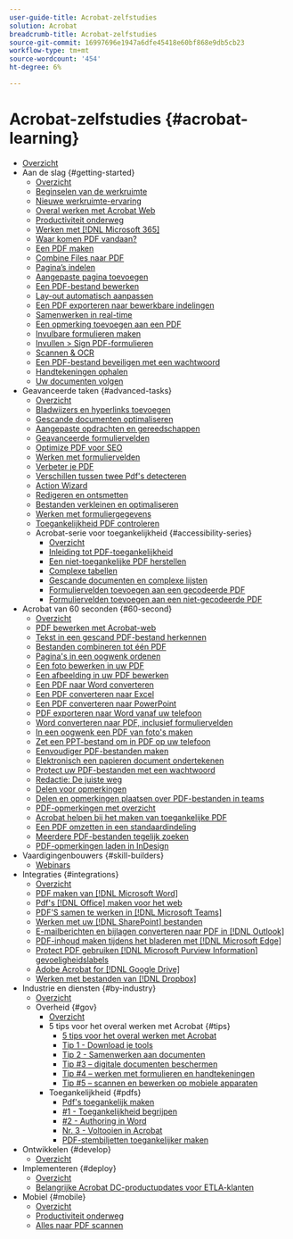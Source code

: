 ```yaml
---
user-guide-title: Acrobat-zelfstudies
solution: Acrobat
breadcrumb-title: Acrobat-zelfstudies
source-git-commit: 16997696e1947a6dfe45418e60bf868e9db5cb23
workflow-type: tm+mt
source-wordcount: '454'
ht-degree: 6%

---
```



# Acrobat-zelfstudies {#acrobat-learning}

+ [Overzicht](overview.md)
+ Aan de slag {#getting-started}
   + [Overzicht](getting-started/getting-started-overview.md)
   + [Beginselen van de werkruimte](getting-started/get-to-know-the-acrobat-dc-interface.md)
   + [Nieuwe werkruimte-ervaring](getting-started/new-workspace.md)
   + [Overal werken met Acrobat Web](getting-started/acrobatweb.md)
   + [Productiviteit onderweg](getting-started/productivity.md)
   + [Werken met [!DNL Microsoft 365]](https://experienceleague.adobe.com/docs/document-cloud-learn/acrobat-learning/integrations/integrate-overview.html#microsoft)
   + [Waar komen PDF vandaan?](getting-started/where-do-pdfs-come-from.md)
   + [Een PDF maken](getting-started/create-pdf.md)
   + [Combine Files naar PDF](getting-started/combine-to-pdf.md)
   + [Pagina’s indelen](getting-started/organize.md)
   + [Aangepaste pagina toevoegen](getting-started/add-custom-page.md)
   + [Een PDF-bestand bewerken](getting-started/edit-pdf.md)
   + [Lay-out automatisch aanpassen](getting-started/auto-adjust-layout.md)
   + [Een PDF exporteren naar bewerkbare indelingen](getting-started/export-pdf.md)
   + [Samenwerken in real-time](getting-started/collaborate.md)
   + [Een opmerking toevoegen aan een PDF](getting-started/comment-on-pdf-files.md)
   + [Invulbare formulieren maken](getting-started/create-fillable-forms.md)
   + [Invullen > Sign PDF-formulieren](getting-started/fill-and-sign.md)
   + [Scannen &amp; OCR](getting-started/scan-and-ocr.md)
   + [Een PDF-bestand beveiligen met een wachtwoord](getting-started/password-protect.md)
   + [Handtekeningen ophalen](getting-started/signatures.md)
   + [Uw documenten volgen](getting-started/track.md)
+ Geavanceerde taken {#advanced-tasks}
   + [Overzicht](advanced-tasks/advanced-tasks-overview.md)
   + [Bladwijzers en hyperlinks toevoegen](advanced-tasks/bookmarks.md)
   + [Gescande documenten optimaliseren](advanced-tasks/optimizescan.md)
   + [Aangepaste opdrachten en gereedschappen](advanced-tasks/custom.md)
   + [Geavanceerde formuliervelden](advanced-tasks/advancedforms.md)
   + [Optimize PDF voor SEO](advanced-tasks/optimizeseo.md)
   + [Werken met formuliervelden](advanced-tasks/workforms.md)
   + [Verbeter je PDF](advanced-tasks/enhance.md)
   + [Verschillen tussen twee Pdf&#39;s detecteren](advanced-tasks/compare.md)
   + [Action Wizard](advanced-tasks/action.md)
   + [Redigeren en ontsmetten](advanced-tasks/redact.md)
   + [Bestanden verkleinen en optimaliseren](advanced-tasks/reduce.md)
   + [Werken met formuliergegevens](advanced-tasks/formdata.md)
   + [Toegankelijkheid PDF controleren](advanced-tasks/accessibility.md)
   + Acrobat-serie voor toegankelijkheid {#accessibility-series}
      + [Overzicht](advanced-tasks/accessibility-series.md)
      + [Inleiding tot PDF-toegankelijkheid](advanced-tasks/accessibilitysession1.md)
      + [Een niet-toegankelijke PDF herstellen](advanced-tasks/accessibilitysession2.md)
      + [Complexe tabellen](advanced-tasks/accessibilitysession3.md)
      + [Gescande documenten en complexe lijsten](advanced-tasks/accessibilitysession4.md)
      + [Formuliervelden toevoegen aan een gecodeerde PDF](advanced-tasks/accessibilitysession5.md)
      + [Formuliervelden toevoegen aan een niet-gecodeerde PDF](advanced-tasks/accessibilitysession6.md)
+ Acrobat van 60 seconden {#60-second}
   + [Overzicht](60-second/60-second-overview.md)
   + [PDF bewerken met Acrobat-web](60-second/edit.md)
   + [Tekst in een gescand PDF-bestand herkennen](60-second/textrecognition.md)
   + [Bestanden combineren tot één PDF](60-second/combine-to-one-pdf.md)
   + [Pagina&#39;s in een oogwenk ordenen](60-second/organize.md)
   + [Een foto bewerken in uw PDF](60-second/editphoto.md)
   + [Een afbeelding in uw PDF bewerken](60-second/editgraphic.md)
   + [Een PDF naar Word converteren](60-second/convert-pdf-word.md)
   + [Een PDF converteren naar Excel](60-second/convert-pdf-excel.md)
   + [Een PDF converteren naar PowerPoint](60-second/convert-pdf-powerpoint.md)
   + [PDF exporteren naar Word vanaf uw telefoon](60-second/exportwordphone.md)
   + [Word converteren naar PDF, inclusief formuliervelden](60-second/wordform.md)
   + [In een oogwenk een PDF van foto&#39;s maken](60-second/photo.md)
   + [Zet een PPT-bestand om in PDF op uw telefoon](60-second/phone.md)
   + [Eenvoudiger PDF-bestanden maken](60-second/optimize.md)
   + [Elektronisch een papieren document ondertekenen](60-second/sign.md)
   + [Protect uw PDF-bestanden met een wachtwoord](60-second/protect.md)
   + [Redactie: De juiste weg](60-second/redaction.md)
   + [Delen voor opmerkingen](60-second/share-comment.md)
   + [Delen en opmerkingen plaatsen over PDF-bestanden in teams](60-second/share-comment-teams.md)
   + [PDF-opmerkingen met overzicht](60-second/summarize-comments.md)
   + [Acrobat helpen bij het maken van toegankelijke PDF](60-second/accessible.md)
   + [Een PDF omzetten in een standaardindeling](60-second/conform.md)
   + [Meerdere PDF-bestanden tegelijk zoeken](60-second/search.md)
   + [PDF-opmerkingen laden in InDesign](60-second/indesign.md)
+ Vaardigingenbouwers {#skill-builders}
   + [Webinars](skill-builder/skill-builder-webinars.md)
+ Integraties {#integrations}
   + [Overzicht](integrate/integrate-overview.md)
   + [PDF maken van [!DNL Microsoft Word]](integrate/createfromword.md)
   + [Pdf&#39;s  [!DNL Office]  maken voor het web](integrate/createofficeweb.md)
   + [PDF&#39;S samen te werken in [!DNL Microsoft Teams]](integrate/acrobatandteams.md)
   + [Werken met uw  [!DNL SharePoint]  bestanden](integrate/acrobatandsp.md)
   + [E-mailberichten en bijlagen converteren naar PDF in [!DNL Outlook]](integrate/outlook.md)
   + [PDF-inhoud maken tijdens het bladeren met [!DNL Microsoft Edge]](integrate/edge.md)
   + [Protect PDF gebruiken [!DNL Microsoft Purview Information] gevoeligheidslabels](integrate/microsoftsensitivitylabels.md)
   + [Adobe Acrobat for [!DNL Google Drive]](integrate/acrobatandgoogle.md)
   + [Werken met bestanden van [!DNL Dropbox]](integrate/acrobat-dropbox.md)
+ Industrie en diensten {#by-industry}
   + [Overzicht](industry/industry-overview.md)
   + Overheid {#gov}
      + [Overzicht](industry/gov/gov-overview.md)
      + 5 tips voor het overal werken met Acrobat {#tips}
         + [5 tips voor het overal werken met Acrobat](industry/gov/5-tips-for-working-anywhere-with-acrobat-dc-for-government.md)
         + [Tip 1 - Download je tools](industry/gov/get-your-tools.md)
         + [Tip 2 - Samenwerken aan documenten](industry/gov/collaborate-on-documents.md)
         + [Tip #3 – digitale documenten beschermen](industry/gov/protect-digital-documents.md)
         + [Tip #4 – werken met formulieren en handtekeningen](industry/gov/work-with-forms-and-signatures.md)
         + [Tip #5 – scannen en bewerken op mobiele apparaten](industry/gov/scan-and-edit-on-mobile.md)
      + Toegankelijkheid {#pdfs}
         + [Pdf&#39;s toegankelijk maken](industry/gov/making-pdfs-accessible.md)
         + [#1 - Toegankelijkheid begrijpen](industry/gov/understanding-accessibility.md)
         + [#2 - Authoring in Word](industry/gov/authoring-in-word.md)
         + [Nr. 3 - Voltooien in Acrobat](industry/gov/finishing-in-acrobat.md)
         + [PDF-stembiljetten toegankelijker maken](industry/gov/making-pdf-ballots-accessible.md)
+ Ontwikkelen {#develop}
   + [Overzicht](develop/develop-overview.md)
+ Implementeren {#deploy}
   + [Overzicht](deploy/deploy-overview.md)
   + [Belangrijke Acrobat DC-productupdates voor ETLA-klanten](deploy/signentitlementchanges.md)
+ Mobiel {#mobile}
   + [Overzicht](mobile/mobile-overview.md)
   + [Productiviteit onderweg](https://experienceleague.adobe.com/docs/document-cloud-learn/acrobat-learning/getting-started/productivity.html)
   + [Alles naar PDF scannen](mobile/scan-mobile-app.md)

